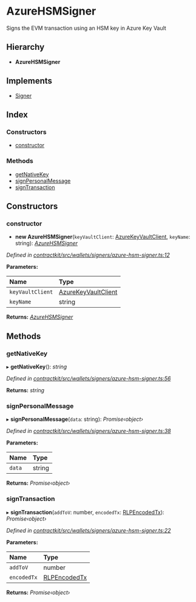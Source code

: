 # AzureHSMSigner

Signs the EVM transaction using an HSM key in Azure Key Vault

## Hierarchy

* **AzureHSMSigner**

## Implements

* [Signer](../interfaces/_wallets_signers_signer_.signer.md)

## Index

### Constructors

* [constructor](_wallets_signers_azure_hsm_signer_.azurehsmsigner.md#constructor)

### Methods

* [getNativeKey](_wallets_signers_azure_hsm_signer_.azurehsmsigner.md#getnativekey)
* [signPersonalMessage](_wallets_signers_azure_hsm_signer_.azurehsmsigner.md#signpersonalmessage)
* [signTransaction](_wallets_signers_azure_hsm_signer_.azurehsmsigner.md#signtransaction)

## Constructors

### constructor

+ **new AzureHSMSigner**\(`keyVaultClient`: [AzureKeyVaultClient](_utils_azure_key_vault_client_.azurekeyvaultclient.md), `keyName`: string\): [_AzureHSMSigner_](_wallets_signers_azure_hsm_signer_.azurehsmsigner.md)

_Defined in_ [_contractkit/src/wallets/signers/azure-hsm-signer.ts:12_](https://github.com/celo-org/celo-monorepo/blob/master/packages/contractkit/src/wallets/signers/azure-hsm-signer.ts#L12)

**Parameters:**

| Name | Type |
| :--- | :--- |
| `keyVaultClient` | [AzureKeyVaultClient](_utils_azure_key_vault_client_.azurekeyvaultclient.md) |
| `keyName` | string |

**Returns:** [_AzureHSMSigner_](_wallets_signers_azure_hsm_signer_.azurehsmsigner.md)

## Methods

### getNativeKey

▸ **getNativeKey**\(\): _string_

_Defined in_ [_contractkit/src/wallets/signers/azure-hsm-signer.ts:56_](https://github.com/celo-org/celo-monorepo/blob/master/packages/contractkit/src/wallets/signers/azure-hsm-signer.ts#L56)

**Returns:** _string_

### signPersonalMessage

▸ **signPersonalMessage**\(`data`: string\): _Promise‹object›_

_Defined in_ [_contractkit/src/wallets/signers/azure-hsm-signer.ts:38_](https://github.com/celo-org/celo-monorepo/blob/master/packages/contractkit/src/wallets/signers/azure-hsm-signer.ts#L38)

**Parameters:**

| Name | Type |
| :--- | :--- |
| `data` | string |

**Returns:** _Promise‹object›_

### signTransaction

▸ **signTransaction**\(`addToV`: number, `encodedTx`: [RLPEncodedTx](../interfaces/_utils_signing_utils_.rlpencodedtx.md)\): _Promise‹object›_

_Defined in_ [_contractkit/src/wallets/signers/azure-hsm-signer.ts:22_](https://github.com/celo-org/celo-monorepo/blob/master/packages/contractkit/src/wallets/signers/azure-hsm-signer.ts#L22)

**Parameters:**

| Name | Type |
| :--- | :--- |
| `addToV` | number |
| `encodedTx` | [RLPEncodedTx](../interfaces/_utils_signing_utils_.rlpencodedtx.md) |

**Returns:** _Promise‹object›_

